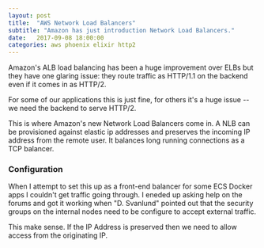 ```yaml
---
layout: post
title:  "AWS Network Load Balancers"
subtitle: "Amazon has just introduction Network Load Balancers."
date:   2017-09-08 18:00:00
categories: aws phoenix elixir http2
---
```


Amazon's ALB load balancing has been a huge improvement over ELBs but they have one glaring issue: they
route traffic as HTTP/1.1 on the backend even if it comes in as HTTP/2.

For some of our applications this is just fine, for others it's a huge issue -- we need the backend to serve
HTTP/2.

This is where Amazon's new Network Load Balancers come in. A NLB can be provisioned against elastic ip addresses
and preserves the incoming IP address from the remote user. It balances long running connections as a TCP balancer.

### Configuration

When I attempt to set this up as a front-end balancer for some ECS Docker apps I couldn't get traffic going through.
I eneded up asking help on the forums and got it working when "D. Svanlund" pointed out that the security groups on the
internal nodes need to be configure to accept external traffic.

This make sense. If the IP Address is preserved then we need to allow access from the originating IP.


